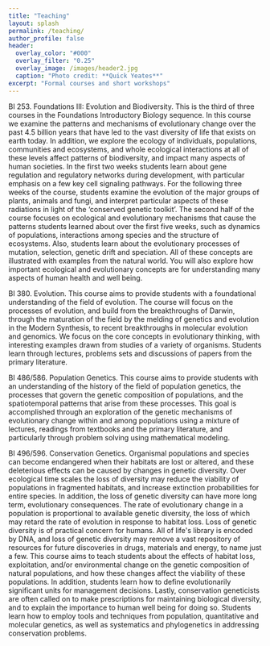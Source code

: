 ```yaml
---
title: "Teaching"
layout: splash
permalink: /teaching/
author_profile: false
header:
  overlay_color: "#000"
  overlay_filter: "0.25"
  overlay_image: /images/header2.jpg
  caption: "Photo credit: **Quick Yeates**"
excerpt: "Formal courses and short workshops"
---
```


BI 253. Foundations III: Evolution and Biodiversity. This is the third of three courses in the Foundations Introductory Biology sequence.  In this course we examine the patterns and mechanisms of evolutionary change over the past 4.5 billion years that have led to the vast diversity of life that exists on earth today.  In addition, we explore the ecology of individuals, populations, communities and ecosystems, and whole ecological interactions at all of these levels affect patterns of biodiversity, and impact many aspects of human societies. In the first two weeks students learn about gene regulation and regulatory networks during development, with particular emphasis on a few key cell signaling pathways.  For the following three weeks of the course, students examine the evolution of the major groups of plants, animals and fungi, and interpret particular aspects of these radiations in light of the ‘conserved genetic toolkit’.  The second half of the course focuses on ecological and evolutionary mechanisms that cause the patterns students learned about over the first five weeks, such as dynamics of populations, interactions among species and the structure of ecosystems.  Also, students learn about the evolutionary processes of mutation, selection, genetic drift and speciation.  All of these concepts are illustrated with examples from the natural world.  You will also explore how important ecological and evolutionary concepts are for understanding many aspects of human health and well being.

BI 380. Evolution. This course aims to provide students with a foundational understanding of the field of evolution. The course will focus on the processes of evolution, and build from the breakthroughs of Darwin, through the maturation of the field by the melding of genetics and evolution in the Modern Synthesis, to recent breakthroughs in molecular evolution and genomics. We focus on the core concepts in evolutionary thinking, with interesting examples drawn from studies of a variety of organisms. Students learn through lectures, problems sets and discussions of papers from the primary literature.

BI 486/586. Population Genetics. This course aims to provide students with an understanding of the history of the field of population genetics, the processes that govern the genetic composition of populations, and the spatiotemporal patterns that arise from these processes. This goal is accomplished through an exploration of the genetic mechanisms of evolutionary change within and among populations using a mixture of lectures, readings from textbooks and the primary literature, and particularly through problem solving using mathematical modeling.

BI 496/596. Conservation Genetics.  Organismal populations and species can become endangered when their habitats are lost or altered, and these deleterious effects can be caused by changes in genetic diversity. Over ecological time scales the loss of diversity may reduce the viability of populations in fragmented habitats, and increase extinction probabilities for entire species. In addition, the loss of genetic diversity can have more long term, evolutionary consequences. The rate of evolutionary change in a population is proportional to available genetic diversity, the loss of which may retard the rate of evolution in response to habitat loss. Loss of genetic diversity is of practical concern for humans. All of life's library is encoded by DNA, and loss of genetic diversity may remove a vast repository of resources for future discoveries in drugs, materials and energy, to name just a few. This course aims to teach students about the effects of habitat loss, exploitation, and/or environmental change on the genetic composition of natural populations, and how these changes affect the viability of these populations. In addition, students learn how to define evolutionarily significant units for management decisions. Lastly, conservation geneticists are often called on to make prescriptions for maintaining biological diversity, and to explain the importance to human well being for doing so. Students learn how to employ tools and techniques from population, quantitative and molecular genetics, as well as systematics and phylogenetics in addressing conservation problems.
